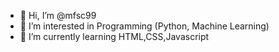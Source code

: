- 👋 Hi, I’m @mfsc99
- 👀 I’m interested in Programming (Python, Machine Learning)
- 🌱 I’m currently learning HTML,CSS,Javascript

<!---
mfsc99/mfsc99 is a ✨ special ✨ repository because its `README.md` (this file) appears on your GitHub profile.
You can click the Preview link to take a look at your changes.
--->
